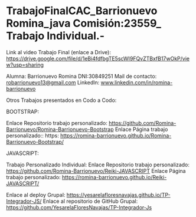 # TrabajoFinalCAC_Barrionuevo Romina_java Comisión:23559_ Trabajo Individual.-

Link al video Trabajo Final (enlace a Drive):
https://drive.google.com/file/d/1eBi4fdfbgTE5scWI9FQvZTBxfB17wOkP/view?usp=sharing

Alumna: Barrionuevo Romina
DNI:30849251
Mail de contacto: robarrionuevo13@gmail.com
LinkedIn: www.linkedin.com/in/romina-barrionuevo

Otros Trabajos presentados en Codo a Codo:

BOOTSTRAP:

Enlace Repositorio trabajo personalizado: https://github.com/Romina-Barrionuevo/Romina-Barrionuevo-Bootstrap
Enlace Página trabajo personalizado:: https: https://romina-barrionuevo.github.io/Romina-Barrionuevo-Bootstrap/

JAVASCRIPT:

Trabajo Personalizado Individual:
Enlace Repositorio trabajo personalizado: https://github.com/Romina-Barrionuevo/Reiki-JAVASCRIPT
Enlace Página trabajo personalizado: https://romina-barrionuevo.github.io/Reiki-JAVASCRIPT/

Enlace al deploy Grupal: https://yesarelafloresnavajas.github.io/TP-Integrador-JS/
Enlace al repositorio de GitHub Grupal: https://github.com/YesarelaFloresNavajas/TP-Integrador-Js
